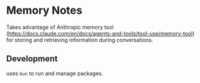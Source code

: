 # Memory Notes

Takes advantage of Anthropic memory tool (https://docs.claude.com/en/docs/agents-and-tools/tool-use/memory-tool) for storing and retrieving information during conversations.

## Development

uses `bun` to run and manage packages.